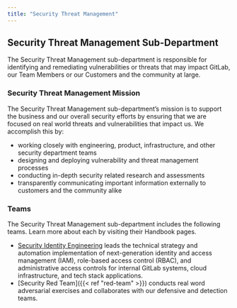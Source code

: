 ```yaml
---
title: "Security Threat Management"
---
```


## Security Threat Management Sub-Department

The Security Threat Management sub-department is responsible for identifying and remediating vulnerabilities or threats that may impact GitLab, our Team Members or our Customers and the community at large.

### Security Threat Management Mission

The Security Threat Management sub-department’s mission is to support the business and our overall security efforts by ensuring that we are focused on real world threats and vulnerabilities that impact us. We accomplish this by:

- working closely with engineering, product, infrastructure, and other security department teams
- designing and deploying vulnerability and threat management processes
- conducting in-depth security related research and assessments
- transparently communicating important information externally to customers and the community alike

### Teams

The Security Threat Management sub-department includes the following teams. Learn more about each by visiting their Handbook pages.
- [Security Identity Engineering](/handbook/security/threat-management/identity) leads the technical strategy and automation implementation of next-generation identity and access management (IAM), role-based access control (RBAC), and administrative access controls for internal GitLab systems, cloud infrastructure, and tech stack applications.
- [Security Red Team]({{< ref "red-team" >}}) conducts real word adversarial exercises and collaborates with our defensive and detection teams.
